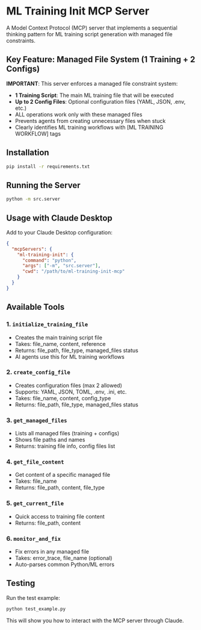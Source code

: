 # ML Training Init MCP Server

A Model Context Protocol (MCP) server that implements a sequential thinking pattern for ML training script generation with managed file constraints.

## Key Feature: Managed File System (1 Training + 2 Configs)

**IMPORTANT**: This server enforces a managed file constraint system:
- **1 Training Script**: The main ML training file that will be executed
- **Up to 2 Config Files**: Optional configuration files (YAML, JSON, .env, etc.)
- ALL operations work only with these managed files
- Prevents agents from creating unnecessary files when stuck
- Clearly identifies ML training workflows with [ML TRAINING WORKFLOW] tags

## Installation

```bash
pip install -r requirements.txt
```

## Running the Server

```bash
python -m src.server
```

## Usage with Claude Desktop

Add to your Claude Desktop configuration:

```json
{
  "mcpServers": {
    "ml-training-init": {
      "command": "python",
      "args": ["-m", "src.server"],
      "cwd": "/path/to/ml-training-init-mcp"
    }
  }
}
```

## Available Tools

### 1. `initialize_training_file`
- Creates the main training script file
- Takes: file_name, content, reference
- Returns: file_path, file_type, managed_files status
- AI agents use this for ML training workflows

### 2. `create_config_file`
- Creates configuration files (max 2 allowed)
- Supports: YAML, JSON, TOML, .env, .ini, etc.
- Takes: file_name, content, config_type
- Returns: file_path, file_type, managed_files status

### 3. `get_managed_files`
- Lists all managed files (training + configs)
- Shows file paths and names
- Returns: training file info, config files list

### 4. `get_file_content`
- Get content of a specific managed file
- Takes: file_name
- Returns: file_path, content, file_type

### 5. `get_current_file`
- Quick access to training file content
- Returns: file_path, content

### 6. `monitor_and_fix`
- Fix errors in any managed file
- Takes: error_trace, file_name (optional)
- Auto-parses common Python/ML errors

## Testing

Run the test example:
```bash
python test_example.py
```

This will show you how to interact with the MCP server through Claude.